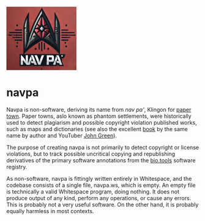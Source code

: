 ![navpa logo](navpa.png)
# navpa
Navpa is non-software, deriving its name from _nav pa'_, Klingon for [paper town](https://en.wikipedia.org/wiki/Phantom_settlement). Paper towns, aslo known as phantom settlements, were historically used to detect plagiarism and possible copyright violation published works, such as maps and dictionaries (see also the excellent [book](https://en.wikipedia.org/wiki/Paper_Towns_(novel)) by the same name by author and YouTuber [John Green](https://en.wikipedia.org/wiki/John_Green)).

The purpose of creating navpa is not primarily to detect copyright or license violations, but to track possible uncritical copying and republishing derivatives of the primary software annotations from the [bio.tools](https://bio.tools) software registry.

As non-software, navpa is fittingly written entirely in Whitespace, and the codebase consists of a single file, navpa.ws, which is empty. An empty file is technically a valid Whitespace program, doing nothing. It does not produce output of any kind, perform any operations, or cause any errors. This is probably not a very useful software. On the other hand, it is probably equally harmless in most contexts.
